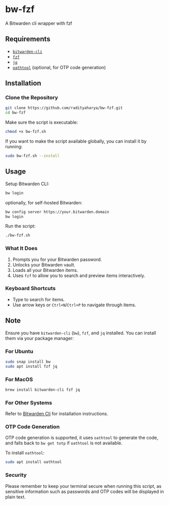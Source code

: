 # bw-fzf

A Bitwarden cli wrapper with fzf

## Requirements

- [`bitwarden-cli`](https://github.com/bitwarden/clients/tree/main/apps/cli)
- [`fzf`](https://github.com/junegunn/fzf)
- [`jq`](https://github.com/jqlang/jq)
- [`oathtool`](https://www.nongnu.org/oath-toolkit/) (optional, for OTP code generation)

## Installation

### Clone the Repository

```sh
git clone https://github.com/radityaharya/bw-fzf.git
cd bw-fzf
```

Make sure the script is executable:

```sh
chmod +x bw-fzf.sh
```

If you want to make the script available globally, you can install it by running:

```sh
sudo bw-fzf.sh --install
```

## Usage

Setup Bitwarden CLI:
```sh
bw login
```

optionally, for self-hosted Bitwarden:
```sh
bw config server https://your.bitwarden.domain
bw login
```

Run the script:

```sh
./bw-fzf.sh
```

### What It Does

1. Prompts you for your Bitwarden password.
2. Unlocks your Bitwarden vault.
3. Loads all your Bitwarden items.
4. Uses `fzf` to allow you to search and preview items interactively.

### Keyboard Shortcuts

- Type to search for items.
- Use arrow keys or `Ctrl+N`/`Ctrl+P` to navigate through items.

## Note

Ensure you have `bitwarden-cli` (`bw`), `fzf`, and `jq` installed. You can install them via your package manager:

### For Ubuntu

```sh
sudo snap install bw
sudo apt install fzf jq
```

### For MacOS

```sh
brew install bitwarden-cli fzf jq
```

### For Other Systems

Refer to [Bitwarden Cli](https://github.com/bitwarden/clients/tree/main/apps/cli) for installation instructions.

### OTP Code Generation
OTP code generation is supported, it uses `oathtool` to generate the code, and falls back to `bw get totp` if `oathtool` is not available.

To install `oathtool`:
```sh
sudo apt install oathtool
```

### Security

Please remember to keep your terminal secure when running this script, as sensitive information such as passwords and OTP codes will be displayed in plain text.